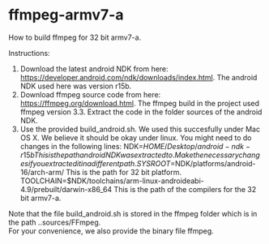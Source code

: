 # ffmpeg-armv7-a
How to build ffmpeg for 32 bit armv7-a.

Instructions:
1. Download the latest android NDK from here: https://developer.android.com/ndk/downloads/index.html. The android NDK used here was version r15b.
2. Download ffmpeg source code from here: https://ffmpeg.org/download.html. The ffmpeg build in the project used ffmpeg version 3.3. Extract the code in the folder sources of the android NDK.
3. Use the provided build_android.sh. We used this succesfully under Mac OS X. We believe it should be okay under linux. You might need to do changes in the following lines: 
   NDK=$HOME/Desktop/android-ndk-r15b   This is the path android NDK was extracted to. Make the necessary changes if you extracted it in a different path.
   SYSROOT=$NDK/platforms/android-16/arch-arm/   This is the path for 32 bit platform.
   TOOLCHAIN=$NDK/toolchains/arm-linux-androideabi-4.9/prebuilt/darwin-x86_64  This is the path of the compilers for the 32 bit armv7-a. 
   
Note that the file build_android.sh is stored in the ffmpeg folder which is in the path ..sources/FFmpeg.   
For your convenience, we also provide the binary file ffmpeg.


